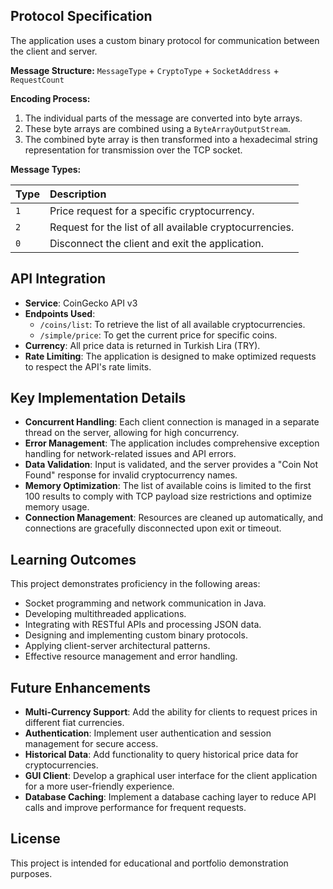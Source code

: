 
## Protocol Specification

The application uses a custom binary protocol for communication between the client and server.

**Message Structure:**
`MessageType` + `CryptoType` + `SocketAddress` + `RequestCount`

**Encoding Process:**

1.  The individual parts of the message are converted into byte arrays.
2.  These byte arrays are combined using a `ByteArrayOutputStream`.
3.  The combined byte array is then transformed into a hexadecimal string representation for transmission over the TCP socket.

**Message Types:**

| Type | Description                                  |
| :--- | :------------------------------------------- |
| `1`  | Price request for a specific cryptocurrency. |
| `2`  | Request for the list of all available cryptocurrencies. |
| `0`  | Disconnect the client and exit the application. |

## API Integration

-   **Service**: CoinGecko API v3
-   **Endpoints Used**:
    -   `/coins/list`: To retrieve the list of all available cryptocurrencies.
    -   `/simple/price`: To get the current price for specific coins.
-   **Currency**: All price data is returned in Turkish Lira (TRY).
-   **Rate Limiting**: The application is designed to make optimized requests to respect the API's rate limits.

## Key Implementation Details

-   **Concurrent Handling**: Each client connection is managed in a separate thread on the server, allowing for high concurrency.
-   **Error Management**: The application includes comprehensive exception handling for network-related issues and API errors.
-   **Data Validation**: Input is validated, and the server provides a "Coin Not Found" response for invalid cryptocurrency names.
-   **Memory Optimization**: The list of available coins is limited to the first 100 results to comply with TCP payload size restrictions and optimize memory usage.
-   **Connection Management**: Resources are cleaned up automatically, and connections are gracefully disconnected upon exit or timeout.

## Learning Outcomes

This project demonstrates proficiency in the following areas:

-   Socket programming and network communication in Java.
-   Developing multithreaded applications.
-   Integrating with RESTful APIs and processing JSON data.
-   Designing and implementing custom binary protocols.
-   Applying client-server architectural patterns.
-   Effective resource management and error handling.

## Future Enhancements

-   **Multi-Currency Support**: Add the ability for clients to request prices in different fiat currencies.
-   **Authentication**: Implement user authentication and session management for secure access.
-   **Historical Data**: Add functionality to query historical price data for cryptocurrencies.
-   **GUI Client**: Develop a graphical user interface for the client application for a more user-friendly experience.
-   **Database Caching**: Implement a database caching layer to reduce API calls and improve performance for frequent requests.

## License

This project is intended for educational and portfolio demonstration purposes.
